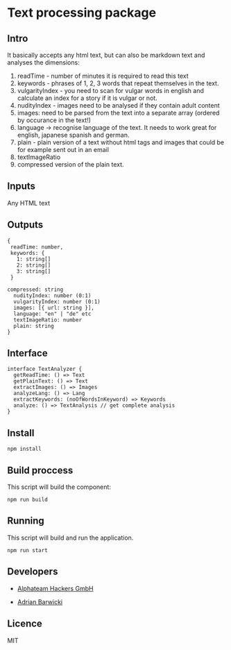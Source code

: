 # Text processing package

## Intro

It basically accepts any html text, but can also be markdown text and analyses the dimensions:
1. readTime - number of minutes it is required to read this text
2. keywords - phrases of 1, 2, 3 words that repeat themselves in the text.
3. vulgarityIndex - you need to scan for vulgar words in english and calculate an index for a story if it is vulgar or not.
4. nudityIndex - images need to be analysed if they contain adult content
5. images: need to be parsed from the text into a separate array (ordered by occurance in the text!)
6. language -> recognise language of the text. It needs to work great for english, japanese spanish and german.
7. plain - plain version of a text without html tags and images that could be for example sent out in an email
8. textImageRatio
9. compressed version of the plain text.

## Inputs

Any HTML text

## Outputs

```asciidoc
{
 readTime: number,
 keywords: {
   1: string[]
   2: string[]
   3: string[]
 }

compressed: string
  nudityIndex: number (0:1)
  vulgarityIndex: number (0:1)
  images: [{ url: string }],
  language: "en" | "de" etc
  textImageRatio: number
  plain: string
}
```


## Interface

```asciidoc
interface TextAnalyzer {
  getReadTime: () => Text
  getPlainText: () => Text
  extractImages: () => Images
  analyzeLang: () => Lang
  extractKeywords: (noOfWordsInKeyword) => Keywords  
  analyze: () => TextAnalysis // get complete analysis
}
```

## Install
```
npm install
```

## Build proccess
This script will build the component:
```
npm run build
```

## Running
This script will build and run the application.
```
npm run start
```

## Developers
* [Alphateam Hackers GmbH](https://alphateamhackers.com)

* [Adrian Barwicki](https://adrianbarwicki.com)


## Licence
MIT
